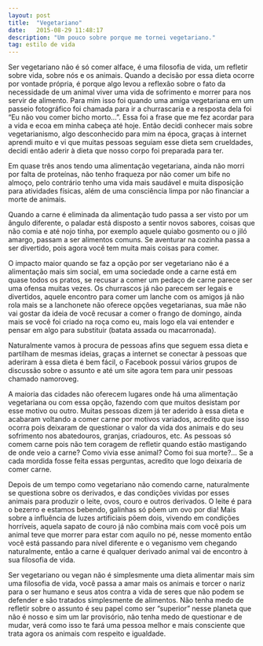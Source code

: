 ```yaml
---
layout: post
title:  "Vegetariano"
date:   2015-08-29 11:48:17
description: "Um pouco sobre porque me tornei vegetariano."
tag: estilo de vida
---
```


Ser vegetariano não é só comer alface, é uma filosofia de vida, um refletir sobre vida, sobre nós e os animais. Quando a decisão por essa dieta ocorre por vontade própria, é porque algo levou a reflexão sobre o fato da necessidade de um animal viver uma vida de sofrimento e morrer para nos servir de alimento. Para mim isso foi quando uma amiga vegetariana em um passeio fotográfico foi chamada para ir a churrascaria e a resposta dela foi “Eu não vou comer bicho morto…”. Essa foi a frase que me fez acordar para a vida e ecoa em minha cabeça até hoje. Então decidi conhecer mais sobre vegetarianismo, algo desconhecido para mim na época, graças à internet aprendi muito e vi que muitas pessoas seguiam esse dieta sem crueldades, decidi então aderir à dieta que nosso corpo foi preparada para ter.

Em quase três anos tendo uma alimentação vegetariana, ainda não morri por falta de proteínas, não tenho fraqueza por não comer um bife no almoço, pelo contrário tenho uma vida mais saudável e muita disposição para atividades físicas, além de uma consciência limpa por não financiar a morte de animais.

Quando  a carne é eliminada da alimentação tudo passa a ser visto por um ângulo diferente, o paladar está disposto a sentir novos sabores, coisas que não comia e até nojo tinha, por exemplo aquele quiabo gosmento ou o jiló amargo, passam a ser alimentos comuns. Se aventurar na cozinha passa a ser divertido, pois agora você tem muita mais coisas para comer.

O impacto maior quando se faz a opção por ser vegetariano não é a alimentação mais sim social, em uma sociedade onde a carne está em quase todos os pratos, se recusar a comer um pedaço de carne parece ser uma ofensa muitas vezes. Os churrascos já não parecem ser legais e divertidos, aquele encontro para comer um lanche com os amigos já não rola mais se a lanchonete não oferece opções vegetarianas, sua mãe não vai gostar da ideia de você recusar a comer o frango de domingo, ainda mais se você foi criado na roça como eu, mais logo ela vai entender e pensar em algo para substituir (batata assada ou macarronada).

Naturalmente vamos à procura de pessoas afins que seguem essa dieta e partilham de mesmas ideias, graças a internet se conectar à pessoas que aderiram à essa dieta é bem fácil, o Facebook possui vários grupos de discussão sobre o assunto e até um site agora tem para unir pessoas chamado namoroveg.

A maioria das cidades não oferecem lugares onde há uma alimentação vegetariana ou com essa opção, fazendo com que muitos desistam por esse motivo ou outro. Muitas pessoas dizem já ter aderido à essa dieta e acabaram voltando a comer carne por motivos variados, acredito que isso ocorra pois deixaram de questionar o valor da vida dos animais e do seu sofrimento nos abatedouros, granjas, criadouros, etc. As pessoas só comem carne pois não tem coragem de refletir quando estão mastigando de onde veio a carne? Como vivia esse animal? Como foi sua morte?… Se a cada mordida fosse feita essas perguntas, acredito que logo deixaria de comer carne.

Depois de um tempo como vegetariano não comendo carne, naturalmente se questiona sobre os derivados, e das condições vividas por esses animais para produzir o leite, ovos, couro e outros derivados. O leite é para o bezerro e estamos bebendo, galinhas só põem um ovo por dia! Mais sobre a influência de luzes artificiais põem dois, vivendo em condições horríveis, aquela sapato de couro já não combina mais com você pois um animal teve que morrer para estar com aquilo no pé, nesse momento então você está passando para nível diferente e o veganismo vem chegando naturalmente, então a carne é qualquer derivado animal vai de encontro à sua filosofia de vida.

Ser vegetariano ou vegan não é simplesmente uma dieta alimentar mais sim uma filosofia de vida, você passa a amar mais os animais e torcer o nariz para o ser humano e seus atos contra a vida de seres que não podem se defender e são tratados simplesmente de alimentos. Não tenha medo de refletir sobre o assunto é seu papel como ser “superior” nesse planeta que não é nosso e sim um lar provisório, não tenha medo de questionar e de mudar, verá como isso te fará uma pessoa melhor e mais consciente que trata agora os animais com respeito e igualdade.